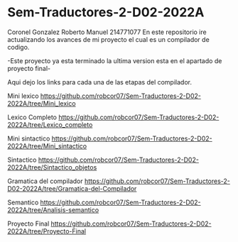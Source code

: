 # Sem-Traductores-2-D02-2022A
Coronel Gonzalez Roberto Manuel 214771077
En este repositorio ire actualizando los avances de mi proyecto el cual es un compilador de codigo.

-Este proyecto ya esta terminado la ultima version esta en el apartado de proyecto final-

Aqui dejo los links para cada una de las etapas del compilador.


Mini lexico
https://github.com/robcor07/Sem-Traductores-2-D02-2022A/tree/Mini_lexico


Lexico Completo
https://github.com/robcor07/Sem-Traductores-2-D02-2022A/tree/Lexico_completo


Mini sintactico
https://github.com/robcor07/Sem-Traductores-2-D02-2022A/tree/Mini_sintactico


Sintactico
https://github.com/robcor07/Sem-Traductores-2-D02-2022A/tree/Sintactico_objetos


Gramatica del compilador
https://github.com/robcor07/Sem-Traductores-2-D02-2022A/tree/Gramatica-del-Compilador


Semantico
https://github.com/robcor07/Sem-Traductores-2-D02-2022A/tree/Analisis-semantico


Proyecto Final
https://github.com/robcor07/Sem-Traductores-2-D02-2022A/tree/Proyecto-Final
